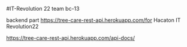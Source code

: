 #IT-Revolution 22 team bc-13

backend part  https://tree-care-rest-api.herokuapp.com/for Hacaton IT Revolution22

https://tree-care-rest-api.herokuapp.com/api-docs/
